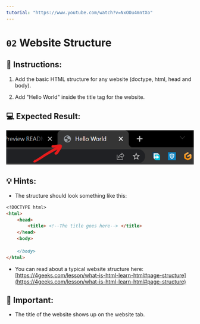 ```yaml
---
tutorial: "https://www.youtube.com/watch?v=NxOOu4mntXo"
---
```

# `02` Website Structure

## 📝 Instructions:

1. Add the basic HTML structure for any website (doctype, html, head and body).

2. Add "Hello World" inside the title tag for the website.

## 💻 Expected Result:

![Website title example](../../.learn/assets/02-website-structure.png?raw=true)

## 💡 Hints:

+ The structure should look something like this:

```md
<!DOCTYPE html>
<html>
	<head>
		<title> <!--The title goes here--> </title>
	</head>
	<body>

	</body>
</html>
```

+ You can read about a typical website structure here: [https://4geeks.com/lesson/what-is-html-learn-html#page-structure](https://4geeks.com/lesson/what-is-html-learn-html#page-structure)

## 🔎 Important:

+ The title of the website shows up on the website tab.

